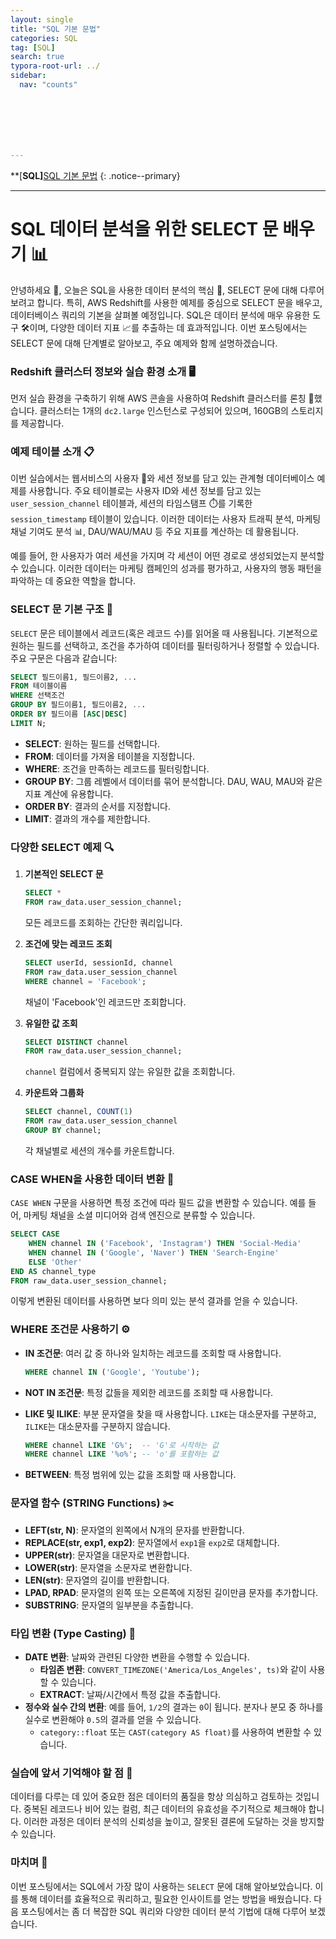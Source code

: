 ```yaml
---
layout: single
title: "SQL 기본 문법"
categories: SQL
tag: [SQL]
search: true
typora-root-url: ../
sidebar:
  nav: "counts"







---
```




**[**SQL]**[SQL 기본 문법](https://park-chanyeong.github.io)
{: .notice--primary}

---

# SQL 데이터 분석을 위한 SELECT 문 배우기 📊

안녕하세요 👋, 오늘은 SQL을 사용한 데이터 분석의 핵심 🔑, SELECT 문에 대해 다루어보려고 합니다. 특히, AWS Redshift를 사용한 예제를 중심으로 SELECT 문을 배우고, 데이터베이스 쿼리의 기본을 살펴볼 예정입니다. SQL은 데이터 분석에 매우 유용한 도구 🛠️이며, 다양한 데이터 지표 📈를 추출하는 데 효과적입니다. 이번 포스팅에서는 SELECT 문에 대해 단계별로 알아보고, 주요 예제와 함께 설명하겠습니다.

### Redshift 클러스터 정보와 실습 환경 소개 🖥️

먼저 실습 환경을 구축하기 위해 AWS 콘솔을 사용하여 Redshift 클러스터를 론칭 🚀했습니다. 클러스터는 1개의 `dc2.large` 인스턴스로 구성되어 있으며, 160GB의 스토리지를 제공합니다. 



### 예제 테이블 소개 📋

이번 실습에서는 웹서비스의 사용자 👤와 세션 정보를 담고 있는 관계형 데이터베이스 예제를 사용합니다. 주요 테이블로는 사용자 ID와 세션 정보를 담고 있는 `user_session_channel` 테이블과, 세션의 타임스탬프 ⏱️를 기록한 `session_timestamp` 테이블이 있습니다. 이러한 데이터는 사용자 트래픽 분석, 마케팅 채널 기여도 분석 📊, DAU/WAU/MAU 등 주요 지표를 계산하는 데 활용됩니다.

예를 들어, 한 사용자가 여러 세션을 가지며 각 세션이 어떤 경로로 생성되었는지 분석할 수 있습니다. 이러한 데이터는 마케팅 캠페인의 성과를 평가하고, 사용자의 행동 패턴을 파악하는 데 중요한 역할을 합니다.

### SELECT 문  기본 구조 📝

`SELECT` 문은 테이블에서 레코드(혹은 레코드 수)를 읽어올 때 사용됩니다. 기본적으로 원하는 필드를 선택하고, 조건을 추가하여 데이터를 필터링하거나 정렬할 수 있습니다. 주요 구문은 다음과 같습니다:

```sql
SELECT 필드이름1, 필드이름2, ...
FROM 테이블이름
WHERE 선택조건
GROUP BY 필드이름1, 필드이름2, ...
ORDER BY 필드이름 [ASC|DESC]
LIMIT N;
```

- **SELECT**: 원하는 필드를 선택합니다.
- **FROM**: 데이터를 가져올 테이블을 지정합니다.
- **WHERE**: 조건을 만족하는 레코드를 필터링합니다.
- **GROUP BY**: 그룹 레벨에서 데이터를 묶어 분석합니다. DAU, WAU, MAU와 같은 지표 계산에 유용합니다.
- **ORDER BY**: 결과의 순서를 지정합니다.
- **LIMIT**: 결과의 개수를 제한합니다.

### 다양한 SELECT 예제 🔍

1. **기본적인 SELECT 문**

   ```sql
   SELECT *
   FROM raw_data.user_session_channel;
   ```

   모든 레코드를 조회하는 간단한 쿼리입니다.

2. **조건에 맞는 레코드 조회**

   ```sql
   SELECT userId, sessionId, channel
   FROM raw_data.user_session_channel
   WHERE channel = 'Facebook';
   ```

   채널이 'Facebook'인 레코드만 조회합니다.

3. **유일한 값 조회**

   ```sql
   SELECT DISTINCT channel
   FROM raw_data.user_session_channel;
   ```

   `channel` 컬럼에서 중복되지 않는 유일한 값을 조회합니다.

4. **카운트와 그룹화**

   ```sql
   SELECT channel, COUNT(1)
   FROM raw_data.user_session_channel
   GROUP BY channel;
   ```

   각 채널별로 세션의 개수를 카운트합니다.

### CASE WHEN을 사용한 데이터 변환 🔄

`CASE WHEN` 구문을 사용하면 특정 조건에 따라 필드 값을 변환할 수 있습니다. 예를 들어, 마케팅 채널을 소셜 미디어와 검색 엔진으로 분류할 수 있습니다.

```sql
SELECT CASE
    WHEN channel IN ('Facebook', 'Instagram') THEN 'Social-Media'
    WHEN channel IN ('Google', 'Naver') THEN 'Search-Engine'
    ELSE 'Other'
END AS channel_type
FROM raw_data.user_session_channel;
```

이렇게 변환된 데이터를 사용하면 보다 의미 있는 분석 결과를 얻을 수 있습니다.

### WHERE 조건문 사용하기 ⚙️

- **IN 조건문**: 여러 값 중 하나와 일치하는 레코드를 조회할 때 사용합니다.

  ```sql
  WHERE channel IN ('Google', 'Youtube');
  ```

- **NOT IN 조건문**: 특정 값들을 제외한 레코드를 조회할 때 사용합니다.

- **LIKE 및 ILIKE**: 부분 문자열을 찾을 때 사용합니다. `LIKE`는 대소문자를 구분하고, `ILIKE`는 대소문자를 구분하지 않습니다.

  ```sql
  WHERE channel LIKE 'G%';  -- 'G'로 시작하는 값
  WHERE channel LIKE '%o%'; -- 'o'를 포함하는 값
  ```

- **BETWEEN**: 특정 범위에 있는 값을 조회할 때 사용합니다.

### 문자열 함수 (STRING Functions) ✂️

- **LEFT(str, N)**: 문자열의 왼쪽에서 N개의 문자를 반환합니다.
- **REPLACE(str, exp1, exp2)**: 문자열에서 `exp1`을 `exp2`로 대체합니다.
- **UPPER(str)**: 문자열을 대문자로 변환합니다.
- **LOWER(str)**: 문자열을 소문자로 변환합니다.
- **LEN(str)**: 문자열의 길이를 반환합니다.
- **LPAD, RPAD**: 문자열의 왼쪽 또는 오른쪽에 지정된 길이만큼 문자를 추가합니다.
- **SUBSTRING**: 문자열의 일부분을 추출합니다.

### 타입 변환 (Type Casting) 🔄

- **DATE 변환**: 날짜와 관련된 다양한 변환을 수행할 수 있습니다.
  - **타임존 변환**: `CONVERT_TIMEZONE('America/Los_Angeles', ts)`와 같이 사용할 수 있습니다.
  - **EXTRACT**: 날짜/시간에서 특정 값을 추출합니다.
- **정수와 실수 간의 변환**: 예를 들어, `1/2`의 결과는 `0`이 됩니다. 분자나 분모 중 하나를 실수로 변환해야 `0.5`의 결과를 얻을 수 있습니다.
  - `category::float` 또는 `CAST(category AS float)`를 사용하여 변환할 수 있습니다.

### 실습에 앞서 기억해야 할 점 📌

데이터를 다루는 데 있어 중요한 점은 데이터의 품질을 항상 의심하고 검토하는 것입니다. 중복된 레코드나 비어 있는 컬럼, 최근 데이터의 유효성을 주기적으로 체크해야 합니다. 이러한 과정은 데이터 분석의 신뢰성을 높이고, 잘못된 결론에 도달하는 것을 방지할 수 있습니다.

### 마치며 🤗

이번 포스팅에서는 SQL에서 가장 많이 사용하는 `SELECT` 문에 대해 알아보았습니다. 이를 통해 데이터를 효율적으로 쿼리하고, 필요한 인사이트를 얻는 방법을 배웠습니다. 다음 포스팅에서는 좀 더 복잡한 SQL 쿼리와 다양한 데이터 분석 기법에 대해 다루어 보겠습니다.